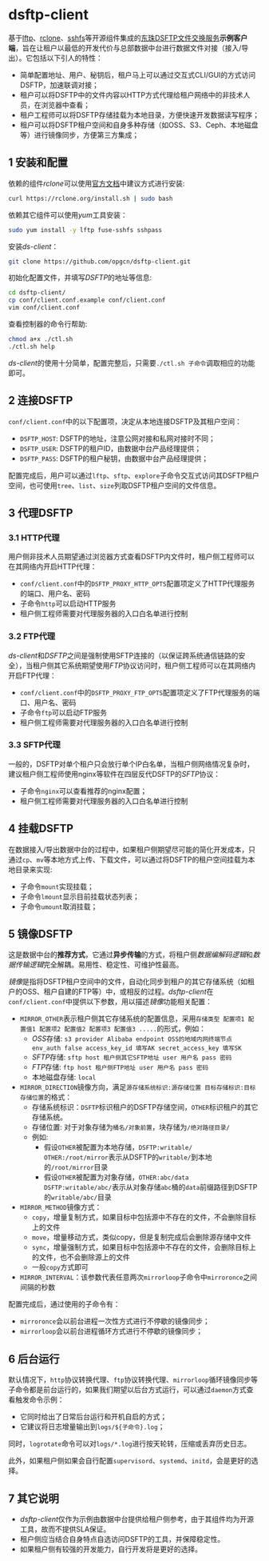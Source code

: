 # dsftp-client

基于[lftp](http://lftp.tech/)、[rclone](https://rclone.org/)、[sshfs](https://github.com/libfuse/sshfs)等开源组件集成的[东珠DSFTP文件交换服务](http://dsftp.opg.cn)**示例客户端**，旨在让租户以最低的开发代价与总部数据中台进行数据文件对接（接入/导出）。它包括以下引人的特性：

- 简单配置地址、用户、秘钥后，租户马上可以通过交互式CLI/GUI的方式访问DSFTP，加速联调对接；
- 租户可以将DSFTP中的文件内容以HTTP方式代理给租户网络中的非技术人员，在浏览器中查看；
- 租户工程师可以将DSFTP存储挂载为本地目录，方便快速开发数据读写程序；
- 租户可以将DSFTP租户空间和自身多种存储（如OSS、S3、Ceph、本地磁盘等）进行镜像同步，方便第三方集成；

## 1 安装和配置

依赖的组件*rclone*可以使用[官方文档](https://rclone.org/install/)中建议方式进行安装:
```bash
curl https://rclone.org/install.sh | sudo bash
```

依赖其它组件可以使用*yum*工具安装：
```bash
sudo yum install -y lftp fuse-sshfs sshpass
```

安装*ds-client*：
```bash
git clone https://github.com/opgcn/dsftp-client.git
```

初始化配置文件，并填写*DSFTP*的地址等信息:
```bash
cd dsftp-client/
cp conf/client.conf.example conf/client.conf
vim conf/client.conf
```

查看控制器的命令行帮助:
```bash
chmod a+x ./ctl.sh
./ctl.sh help
```

*ds-client*的使用十分简单，配置完整后，只需要`./ctl.sh 子命令`调取相应的功能即可。

## 2 连接DSFTP

`conf/client.conf`中的以下配置项，决定从本地连接DSFTP及其租户空间：
- `DSFTP_HOST`: DSFTP的地址，注意公网对接和私网对接时不同；
- `DSFTP_USER`: DSFTP的租户ID，由数据中台产品经理提供；
- `DSFTP_PASS`: DSFTP的租户秘钥，由数据中台产品经理提供；

配置完成后，用户可以通过`lftp`、`sftp`、`explore`子命令交互式访问其DSFTP租户空间，也可使用`tree`、`list`、`size`列取DSFTP租户空间的文件信息。

## 3 代理DSFTP

### 3.1 HTTP代理

用户侧非技术人员期望通过浏览器方式查看DSFTP内文件时，租户侧工程师可以在其网络内开启HTTP代理：
- `conf/client.conf`中的`DSFTP_PROXY_HTTP_OPTS`配置项定义了HTTP代理服务的端口、用户名、密码
- 子命令`http`可以启动HTTP服务
- 租户侧工程师需要对代理服务器的入口白名单进行控制

### 3.2 FTP代理

*ds-client*和*DSFTP*之间是强制使用SFTP连接的（以保证跨系统通信链路的安全），当租户侧其它系统期望使用*FTP*协议访问时，租户侧工程师可以在其网络内开启FTP代理：
- `conf/client.conf`中的`DSFTP_PROXY_FTP_OPTS`配置项定义了FTP代理服务的端口、用户名、密码
- 子命令`ftp`可以启动FTP服务
- 租户侧工程师需要对代理服务器的入口白名单进行控制

### 3.3 SFTP代理

一般的，DSFTP对单个租户只会放行单个IP白名单，当租户侧网络情况复杂时，建议租户侧工程师使用nginx等软件在四层反代DSFTP的*SFTP*协议：
- 子命令`nginx`可以查看推荐的nginx配置；
- 租户侧工程师需要对代理服务器的入口白名单进行控制

## 4 挂载DSFTP

在数据接入/导出数据中台的过程中，如果租户侧期望尽可能的简化开发成本，只通过`cp`、`mv`等本地方式上传、下载文件，可以通过将DSFTP的租户空间挂载为本地目录来实现:
- 子命令`mount`实现挂载；
- 子命令`lmount`显示目前挂载状态列表；
- 子命令`umount`取消挂载；

## 5 镜像DSFTP

这是数据中台的**推荐方式**，它通过**异步传输**的方式，将租户侧*数据编解码逻辑*和*数据传输逻辑*完全解耦。易用性、稳定性、可维护性最高。

*镜像*是指将DSFTP租户空间中的文件，自动化同步到租户的其它存储系统（如租户的OSS、租户自建的FTP等）中，或相反的过程。*dsftp-client*在`conf/client.conf`中提供以下参数，用以描述*镜像*功能相关配置：
- `MIRROR_OTHER`表示租户侧其它存储系统的配置信息，采用`存储类型 配置项1 配置值1 配置项2 配置值2 配置项3 配置值3 .....`的形式，例如：
  - *OSS*存储: `s3 provider Alibaba endpoint OSS的地域内网终端节点 env_auth false access_key_id 填写AK secret_access_key 填写SK`
  - *SFTP*存储: `sftp host 租户侧其它SFTP地址 user 用户名 pass 密码`
  - *FTP*存储: `ftp host 租户侧FTP地址 user 用户名 pass 密码`
  - 本地磁盘存储: `local`
- `MIRROR_DIRECTION`镜像方向，满足`源存储系统标识:源存储位置 目标存储标识:目标存储位置`的格式：
  - 存储系统标识：`DSFTP`标识租户的DSFTP存储空间，`OTHER`标识租户的其它存储系统。
  - 存储位置: 对于对象存储为`桶名/对象前置`，块存储为`/绝对路径目录/`
  - 例如:
    - 假设`OTHER`被配置为本地存储，`DSFTP:writable/ OTHER:/root/mirror`表示从DSFTP的`writable/`到本地的`/root/mirror`目录
    - 假设`OTHER`被配置为对象存储，`OTHER:abc/data DSFTP:writable/abc/`表示从对象存储`abc`桶的`data`前缀路径到DSFTP的`writable/abc/`目录
- `MIRROR_METHOD`镜像方式：
  - `copy`，增量复制方式，如果目标中包括源中不存在的文件，不会删除目标上的文件
  - `move`，增量移动方式，类似copy，但是复制完成后会删除源存储中文件
  - `sync`，增量强制方式，如果目标中包括源中不存在的文件，会删除目标上的文件，也不会删除源上的文件
  - 一般`copy`方式即可
- `MIRROR_INTERVAL`：该参数代表任意两次`mirrorloop`子命令中`mirroronce`之间间隔的秒数

配置完成后，通过使用的子命令有：
- `mirroronce`会以前台进程一次性方式进行不停歇的镜像同步；
- `mirrorloop`会以前台进程循环方式进行不停歇的镜像同步；

## 6 后台运行

默认情况下，`http`协议转换代理、`ftp`协议转换代理、`mirrorloop`循环镜像同步等子命令都是前台运行的，如果我们期望以后台方式运行，可以通过`daemon`方式查看触发命令示例：
- 它同时给出了日常后台运行和开机自启的方式；
- 它建议将日志增量输出到`logs/${子命令}.log`；

同时，`logrotate`命令可以对`logs/*.log`进行按天轮转，压缩或丢弃历史日志。

此外，如果租户侧如果会自行配置`supervisord`、`systemd`、`initd`，会是更好的选择。

## 7 其它说明

- *dsftp-client*仅作为示例由数据中台提供给租户侧参考，由于其组件均为开源工具，故而不提供SLA保证。
- 租户侧应当结合自身特点自选访问DSFTP的工具，并保障稳定性。
- 如果租户侧有较强的开发能力，自行开发将是更好的选择。
